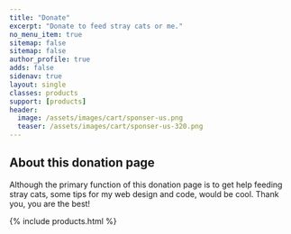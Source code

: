 ```yaml
---
title: "Donate"
excerpt: "Donate to feed stray cats or me."
no_menu_item: true
sitemap: false
sitemap: false
author_profile: true
adds: false
sidenav: true
layout: single
classes: products
support: [products]
header:
  image: /assets/images/cart/sponser-us.png
  teaser: /assets/images/cart/sponser-us-320.png
---
```


## About this donation page

Although the primary function of this donation page is to get help feeding stray cats, some tips for my web design and code, would be cool. Thank you, you are the best!

{% include products.html %}